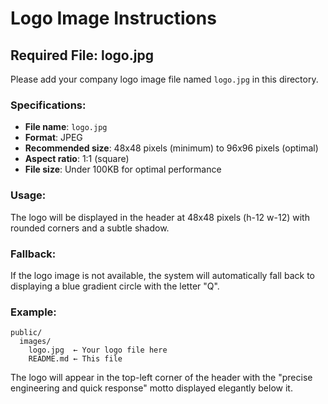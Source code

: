 # Logo Image Instructions

## Required File: logo.jpg

Please add your company logo image file named `logo.jpg` in this directory.

### Specifications:
- **File name**: `logo.jpg`
- **Format**: JPEG
- **Recommended size**: 48x48 pixels (minimum) to 96x96 pixels (optimal)
- **Aspect ratio**: 1:1 (square)
- **File size**: Under 100KB for optimal performance

### Usage:
The logo will be displayed in the header at 48x48 pixels (h-12 w-12) with rounded corners and a subtle shadow.

### Fallback:
If the logo image is not available, the system will automatically fall back to displaying a blue gradient circle with the letter "Q".

### Example:
```
public/
  images/
    logo.jpg  ← Your logo file here
    README.md ← This file
```

The logo will appear in the top-left corner of the header with the "precise engineering and quick response" motto displayed elegantly below it.
